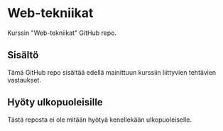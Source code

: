 # Web-tekniikat
Kurssin "Web-tekniikat" GitHub repo.
## Sisältö
Tämä GitHub repo sisältää edellä mainittuun kurssiin liittyvien tehtävien vastaukset.
## Hyöty ulkopuoleisille
Tästä reposta ei ole mitään hyötyä kenellekään ulkopuoleiselle.
